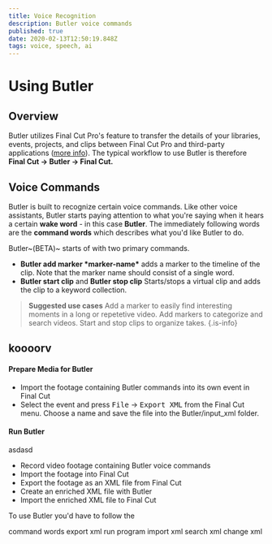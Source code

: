 ```yaml
---
title: Voice Recognition
description: Butler voice commands
published: true
date: 2020-02-13T12:50:19.848Z
tags: voice, speech, ai
---
```


# Using Butler

## Overview

Butler utilizes Final Cut Pro's feature to transfer the details of your libraries, events, projects, and clips between Final Cut Pro and third-party applications ([more info](https://support.apple.com/guide/final-cut-pro/use-xml-to-transfer-projects-verdbd66ae/mac)). The typical workflow to use Butler is therefore **Final Cut &rarr; Butler &rarr; Final Cut.**


## Voice Commands

Butler is built to recognize certain voice commands. Like other voice assistants, Butler starts paying attention to what you're saying when it hears a certain **wake word** - in this case **Butler**. The immediately following words are the **command words** which describes what you'd like Butler to do.

Butler~(BETA)~ starts of with two primary commands.
- **Butler add marker \*marker-name\*** adds a marker to the timeline of the clip. Note that the marker name should consist of a single word.
- **Butler start clip** and **Butler stop clip** Starts/stops a virtual clip and adds the clip to a keyword collection.

> **Suggested use cases**
Add a marker to easily find interesting moments in a long or repetetive video.
Add markers to categorize and search videos.
Start and stop clips to organize takes.
{.is-info}

## koooorv
#### Prepare Media for Butler
- Import the footage containing Butler commands into its own event in Final Cut
- Select the event and press <kbd>File</kbd> &rarr; <kbd>Export XML</kbd> from the Final Cut menu. Choose a name and save the file into the Butler/input_xml folder.

#### Run Butler

asdasd
- Record video footage containing Butler voice commands
- Import the footage into Final Cut
- Export the footage as an XML file from Final Cut
- Create an enriched XML file with Butler
- Import the enriched XML file to Final Cut

To use Butler you'd have to follow the 

command words
export xml
run program
import xml
search xml
change xml
